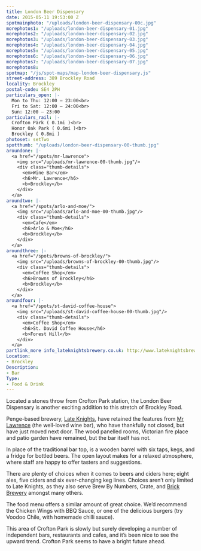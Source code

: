 ```yaml
---
title: London Beer Dispensary
date: 2015-05-11 19:53:00 Z
spotmainphoto: "/uploads/london-beer-dispensary-00c.jpg"
morephotos1: "/uploads/london-beer-dispensary-01.jpg"
morephotos2: "/uploads/london-beer-dispensary-02.jpg"
morephotos3: "/uploads/london-beer-dispensary-03.jpg"
morephotos4: "/uploads/london-beer-dispensary-04.jpg"
morephotos5: "/uploads/london-beer-dispensary-05.jpg"
morephotos6: "/uploads/london-beer-dispensary-06.jpg"
morephotos7: "/uploads/london-beer-dispensary-07.jpg"
morephotos8: 
spotmap: "/js/spot-maps/map-london-beer-dispensary.js"
street-address: 389 Brockley Road
locality: Brockley
postal-code: SE4 2PH
particulars_open: |-
  Mon to Thu: 12:00 – 23:00<br>
  Fri to Sat: 12:00 – 24:00<br>
  Sun: 12:00 – 23:00
particulars_rail: |-
  Crofton Park ( 0.1mi )<br>
  Honor Oak Park ( 0.6mi )<br>
  Brockley ( 0.8mi )
photoset: setTwo
spotthumb: "/uploads/london-beer-dispensary-00-thumb.jpg"
aroundone: |-
  <a href="/spots/mr-lawrence">
    <img src="/uploads/mr-lawrence-00-thumb.jpg"/>
    <div class="thumb-details">
      <em>Wine Bar</em>
      <h6>Mr. Lawrence</h6>
      <b>Brockley</b>
    </div>
  </a>
aroundtwo: |-
  <a href="/spots/arlo-and-moe/">
    <img src="/uploads/arlo-and-moe-00-thumb.jpg"/>
    <div class="thumb-details">
      <em>Cafe</em>
      <h6>Arlo & Moe</h6>
      <b>Brockley</b>
    </div>
  </a>
aroundthree: |-
  <a href="/spots/browns-of-brockley/">
    <img src="/uploads/browns-of-brockley-00-thumb.jpg"/>
    <div class="thumb-details">
      <em>Coffee Shop</em>
      <h6>Browns of Brockley</h6>
      <b>Brockley</b>
    </div>
  </a>
aroundfour: |-
  <a href="/spots/st-david-coffee-house">
    <img src="/uploads/st-david-coffee-house-00-thumb.jpg"/>
    <div class="thumb-details">
      <em>Coffee Shop</em>
      <h6>St. David Coffee House</h6>
      <b>Forest Hill</b>
    </div>
  </a>
partlink_more info_lateknightsbrewery.co.uk: http://www.lateknightsbrewery.co.uk/london-beer-dispensary.html
Location:
- Brockley
Description:
- Bar
Type:
- Food & Drink
---
```


Located a stones throw from Crofton Park station, the London Beer Dispensary is another exciting addition to this stretch of Brockley Road.

Penge-based brewery, [Late Knights](http://www.lateknightsbrewery.co.uk/), have retained the features from [Mr Lawrence](http://www.london-se.com/spots/mr-lawrence/) (the well-loved wine bar), who have thankfully not closed, but have just moved next door. The wood panelled rooms, Victorian fire place and patio garden have remained, but the bar itself has not.

In place of the traditional bar top, is a wooden barrel with six taps, kegs, and a fridge for bottled beers. The open layout makes for a relaxed atmosphere, where staff are happy to offer tasters and suggestions.

There are plenty of choices when it comes to beers and ciders here; eight ales, five ciders and six ever-changing keg lines. Choices aren’t only limited to Late Knights, as they also serve Brew By Numbers, Crate, and [Brick Brewery](http://www.london-se.com/spots/brick-brewery/) amongst many others.

The food menu offers a similar amount of great choice. We’d recommend the Chicken Wings with BBQ Sauce, or one of the delicious burgers (try Voodoo Chile, with homemade chilli sauce). 

This area of Crofton Park is slowly but surely developing a number of independent bars, restaurants and cafes, and it’s been nice to see the upward trend. Crofton Park seems to have a bright future ahead.
